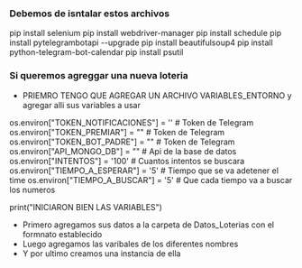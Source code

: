 
### Debemos de isntalar estos archivos
pip install selenium
pip install webdriver-manager
pip install schedule
pip install pytelegrambotapi --upgrade
pip install beautifulsoup4
pip install python-telegram-bot-calendar
pip install psutil
### Si queremos agreggar una nueva loteria

- PRIEMRO TENGO QUE AGREGAR UN ARCHIVO VARIABLES_ENTORNO y agregar alli sus variables a usar

os.environ["TOKEN_NOTIFICACIONES"]  =   ''      # Token de Telegram
os.environ["TOKEN_PREMIAR"]         =   ""      # Token de Telegram
os.environ["TOKEN_BOT_PADRE"]       =   ""      # Token de Telegram
os.environ["API_MONGO_DB"]          =   ""      # Api de la base de datos
os.environ["INTENTOS"]              =   '100'   # Cuantos intentos se buscara
os.environ["TIEMPO_A_ESPERAR"]      =   '5'     # Tiempo que se va adetener el time
os.environ["TIEMPO_A_BUSCAR"]       =   '5'     # Que cada tiempo va a buscar los numeros

print("INICIARON BIEN LAS VARIABLES")


- Primero agregamos sus datos a la carpeta de Datos_Loterias con el formnato establecido
- Luego agregamos las varibales de los diferentes nombres
- Y por ultimo creamos una instancia de ella